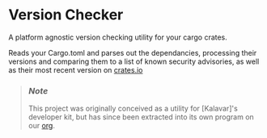 # Version Checker
A platform agnostic version checking utility for your cargo crates.

Reads your Cargo.toml and parses out the dependancies, processing their versions and comparing them to a list of known security advisories, as well as their most recent version on [crates.io](https://crates.io)


> ### _Note_
> This project was originally conceived as a utility for [Kalavar]'s developer kit, but has since been extracted into its own program on our [org](https://github.com/KalavarDB).